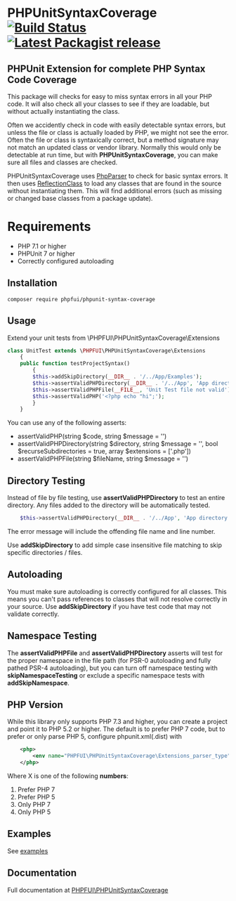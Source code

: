 # PHPUnitSyntaxCoverage [![Build Status](https://api.travis-ci.com/phpfui/PHPUnitSyntaxCoverage.svg?branch=master)](https://travis-ci.com/github/phpfui/PHPUnitSyntaxCoverage) [![Latest Packagist release](https://img.shields.io/packagist/v/phpfui/phpunit-syntax-coverage.svg)](https://packagist.org/packages/phpfui/phpunit-syntax-coverage)

## PHPUnit Extension for complete PHP Syntax Code Coverage

This package will checks for easy to miss syntax errors in all your PHP code. It will also check all your classes to see if they are loadable, but without actually instantiating the class.

Often we accidently check in code with easily detectable syntax errors, but unless the file or class is actually loaded by PHP, we might not see the error. Often the file or class is syntaxically correct, but a method signature may not match an updated class or vendor library. Normally this would only be detectable at run time, but with **PHPUnitSyntaxCoverage**, you can make sure all files and classes are checked.

PHPUnitSyntaxCoverage uses [PhpParser](https://github.com/nikic/PHP-Parser) to check for basic syntax errors. It then uses [ReflectionClass](https://www.php.net/manual/en/class.reflectionclass.php) to load any classes that are found in the source without instantiating them.  This will find additional errors (such as missing or changed base classes from a package update).

# Requirements
- PHP 7.1 or higher
- PHPUnit 7 or higher
- Correctly configured autoloading

## Installation
```
composer require phpfui/phpunit-syntax-coverage
```

## Usage
Extend your unit tests from \PHPFUI\PHPUnitSyntaxCoverage\Extensions
```php
class UnitTest extends \PHPFUI\PHPUnitSyntaxCoverage\Extensions
	{
	public function testProjectSyntax()
		{
		$this->addSkipDirectory(__DIR__ . '/../App/Examples');
		$this->assertValidPHPDirectory(__DIR__ . '/../App', 'App directory has an error');
		$this->assertValidPHPFile(__FILE__, 'Unit Test file not valid');
		$this->assertValidPHP('<?php echo "hi";');
		}
	}
```
You can use any of the following asserts:
- assertValidPHP(string $code, string $message = '')
- assertValidPHPDirectory(string $directory, string $message = '', bool $recurseSubdirectories = true, array $extensions = ['.php'])
- assertValidPHPFile(string $fileName, string $message = '')

## Directory Testing
Instead of file by file testing, use **assertValidPHPDirectory** to test an entire directory. Any files added to the directory will be automatically tested.
```php
	$this->assertValidPHPDirectory(__DIR__ . '/../App', 'App directory error');
```
The error message will include the offending file name and line number.

Use **addSkipDirectory** to add simple case insensitive file matching to skip specific directories / files.

## Autoloading
You must make sure autoloading is correctly configured for all classes.  This means you can't pass references to classes that will not resolve correctly in your source. Use **addSkipDirectory** if you have test code that may not validate correctly.

## Namespace Testing
The **assertValidPHPFile** and **assertValidPHPDirectory** asserts will test for the proper namespace in the file path (for PSR-0 autoloading and fully pathed PSR-4 autoloading), but you can turn off namespace testing with **skipNamespaceTesting** or exclude a specific namespace tests with **addSkipNamespace**.

## PHP Version
While this library only supports PHP 7.3 and higher, you can create a project and point it to PHP 5.2 or higher. The default is to prefer PHP 7 code, but to prefer or only parse PHP 5, configure phpunit.xml(.dist) with

~~~xml
	<php>
		<env name="PHPFUI\PHPUnitSyntaxCoverage\Extensions_parser_type" value="X"/>
	</php>
~~~
Where X is one of the following **numbers**:
1. Prefer PHP 7
2. Prefer PHP 5
3. Only PHP 7
4. Only PHP 5

## Examples
See [examples](https://github.com/phpfui/PHPUnitSyntaxCoverage/blob/master/tests/UnitTest.php)

## Documentation
Full documentation at [PHPFUI\PHPUnitSyntaxCoverage](http://phpfui.com/?p=d&n=PHPFUI%5CPHPUnitSyntaxCoverage)
